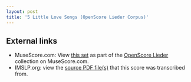 ```yaml
---
layout: post
title: '5 Little Love Songs (OpenScore Lieder Corpus)'
---
```


## External links

- MuseScore.com: View [this set] as part of the [OpenScore Lieder] collection on MuseScore.com.
- IMSLP.org: view the [source PDF file(s)][IMSLP] that this score was transcribed from.

[IMSLP]: https://imslp.org/wiki/Special:ReverseLookup/172611
[this set]: https://musescore.com/openscore-lieder-corpus/sets/5103710
[OpenScore Lieder]: https://musescore.com/openscore-lieder-corpus
